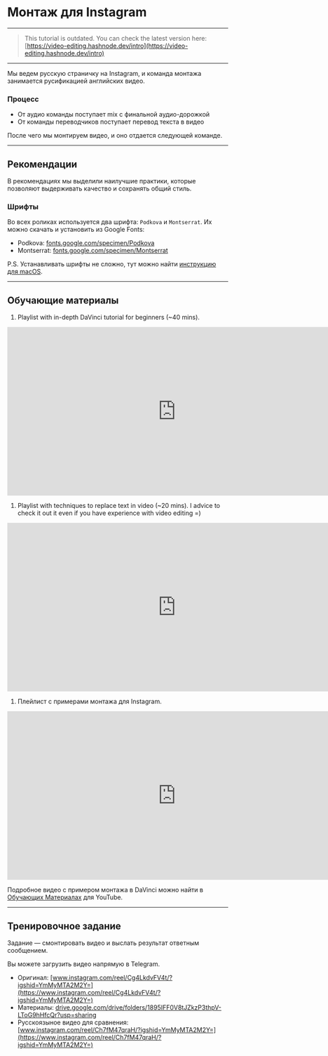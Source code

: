 # Монтаж для Instagram

---

> This tutorial is outdated. You can check the latest version here: [https://video-editing.hashnode.dev/intro](https://video-editing.hashnode.dev/intro)

---


Мы ведем русскую страничку на Instagram, и команда монтажа занимается
русификацией английских видео.

### Процесс

-   От аудио команды поступает mix с финальной аудио-дорожкой
-   От команды переводчиков поступает перевод текста в видео

После чего мы монтируем видео, и оно отдается следующей команде.

---

## Рекомендации

В рекомендациях мы выделили наилучшие практики, которые позволяют
выдерживать качество и сохранять общий стиль.

### Шрифты

Во всех ролиĸах используется два шрифта: `Podkova` и `Montserrat`.
Их можно скачать и установить из Google Fonts:

-   Podkova: [fonts.google.com/specimen/Podkova](https://fonts.google.com/specimen/Podkova)
-   Montserrat: [fonts.google.com/specimen/Montserrat](https://fonts.google.com/specimen/Montserrat)

P.S. Устанавливать шрифты не сложно, тут можно найти [инструкцию для macOS](lessons/tech-support.md#macos).

---

## Обучающие материалы

1. Playlist with in-depth DaVinci tutorial for beginners (~40 mins).
 <iframe
     class="player"
     type="text/html" src="https://www.youtube.com/embed?listType=playlist&list=PLh5_jWWTZhbKxKjg5jFOVWOsRPZeraTs0"
     frameborder="0">
 </iframe>
 
 1. Playlist with techniques to replace text in video (~20 mins). I advice to check it out it even if you have experience with video editing =)
 <iframe
     class="player"
     type="text/html" src="https://www.youtube.com/embed?listType=playlist&list=PLh5_jWWTZhbJtM7l3JlsRALu9Vo-9Y6HZ"
     frameborder="0">
 </iframe>
 
1. Плейлист с примерами монтажа для Instagram.
 <iframe
     class="player"
     src="https://www.youtube.com/embed/videoseries?list=PLm5ihv4nPkIsW_pVwOfQACqpj2cuhARZG"
     title="YouTube video player"
     frameborder="0"
     allow="accelerometer; autoplay; clipboard-write; encrypted-media; gyroscope; picture-in-picture" allowfullscreen>
 </iframe>

Подробное видео с примером монтажа в DaVinci можно найти в
[Обучающих Материалах](../youtube/#_9) для YouTube.

---

## Тренировочное задание

Задание — смонтировать видео и выслать результат ответным сообщением.

Вы можете загрузить видео напрямую в Telegram.

-   Оригинал: [www.instagram.com/reel/Cg4LkdvFV4t/?igshid=YmMyMTA2M2Y=](https://www.instagram.com/reel/Cg4LkdvFV4t/?igshid=YmMyMTA2M2Y=)
-   Материалы: [drive.google.com/drive/folders/1895IFF0V8tJZkzP3thpV-LToG9hHfcQr?usp=sharing](https://drive.google.com/drive/folders/1895IFF0V8tJZkzP3thpV-LToG9hHfcQr?usp=sharing)
-   Русскоязыное видео для сравнения: [www.instagram.com/reel/Ch7fM47qraH/?igshid=YmMyMTA2M2Y=](https://www.instagram.com/reel/Ch7fM47qraH/?igshid=YmMyMTA2M2Y=)

<style>
.player {
    width: 80vw;
    height: 40vw;
    max-height: 400px;
}
</style>
